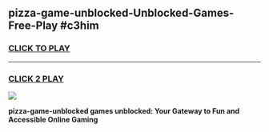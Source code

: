 
## pizza-game-unblocked-Unblocked-Games-Free-Play #c3him
<h3>
<a href="https://us.freeplayer.one?title=pizza-game-unblocked&ref=9M">CLICK TO PLAY</a></h3>
<hr>

<h3>
<a href="https://us.freeplayer.one?title=pizza-game-unblocked&ref=9M">CLICK 2 PLAY</a>
  
</h3>

<a href="https://us.freeplayer.one?title=pizza-game-unblocked&ref=9M"><img src="https://clearcache.store/games.png"></a>


**pizza-game-unblocked games unblocked: Your Gateway to Fun and Accessible Online Gaming**
